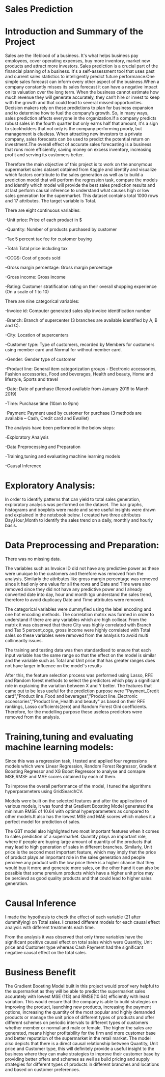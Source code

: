 # Sales Prediction
# Introduction and Summary of the Project
Sales are the lifeblood of a business. It's what helps business pay employees, cover operating expenses, buy more inventory, market new products and attract more investors. Sales prediction is a crucial part of the financial planning of a business. It's a self-assessment tool that uses past and current sales statistics to intelligently predict future performance.One simple sales forecast can inform every other aspect of the business.When a company constantly misses its sales forecast it can have a negative impact on its valuation over the long term. When the business cannot estimate how much revenue they will generate accurately, they can’t hire or invest to keep with the growth and that could lead to several missed opportunities. Decision makers rely on these predictions to plan for business expansion and to determine how to fuel the company’s growth. So, in many ways, sales prediction affects everyone in the organization.If a company predicts robust sales in the fourth quarter but only earns half that amount, it's a sign to stockholders that not only is the company performing poorly, but management is clueless. When attracting new investors to a private company, sales forecasts can be used to predict the potential return on investment.The overall effect of accurate sales forecasting is a business that runs more efficiently, saving money on excess inventory, increasing profit and serving its customers better.

Therefore the main objective of this project is to work on the anonymous supermarket sales dataset obtained from Kaggle and identify and visualize which factors contribute to the sales generation as well as to build a prediction model that will perform the regression task, compare the models and identify which model will provide the best sales prediction results and at last perform causal inference to understand what causes high or low sales generation for the supermarket. This dataset contains total 1000 rows and 17 attributes. The target variable is Total.

There are eight continuous variables:

-Unit price: Price of each product in $

-Quantity: Number of products purchased by customer

-Tax 5 percent tax fee for customer buying

-Total: Total price including tax

-COGS: Cost of goods sold

-Gross margin percentage: Gross margin percentage

-Gross income: Gross income

-Rating: Customer stratification rating on their overall shopping experience (On a scale of 1 to 10)

There are nine categorical variables:

-Invoice id: Computer generated sales slip invoice identification number

-Branch: Branch of supercenter (3 branches are available identified by A, B and C).

-City: Location of supercenters

-Customer type: Type of customers, recorded by Members for customers using member card and Normal for without member card.

-Gender: Gender type of customer

-Product line: General item categorization groups - Electronic accessories, Fashion accessories, Food and beverages, Health and beauty, Home and lifestyle, Sports and travel

-Date: Date of purchase (Record available from January 2019 to March 2019)

-Time: Purchase time (10am to 9pm)

-Payment: Payment used by customer for purchase (3 methods are available – Cash, Credit card and Ewallet)

The analysis have been performed in the below steps:

-Exploratory Analysis

-Data Preprocessing and Preparation

-Training,tuning and evaluating machine learning models

-Causal Inference

# Exploratory Analysis:

In order to identify patterns that can yield to total sales generation, exploratory analysis was performed on the dataset. The bar graphs, histograms and boxplots were made and some useful insights were drawn and explained in the notebook below. I created two three attributes Day,Hour,Month to identify the sales trend on a daily, monthly and hourly basis.

# Data Preprocessing and Preparation:

There was no missing data.

The variables such as Invoice ID did not have any predictive power as these were unuique to the customers and therefore was removed from the analysis. Similarly the attributes like gross margin percentage was removed since it had only one value for all the rows and Date and Time were also removed since they did not have any predictive power and I already converted date into day, hour and month tgo understand the sales trend, therefore to avoid duplicacy Date and Time attributes were removed.

The categorical variables were dummyfied using the label encoding and one hot encoding methods. The correlation matrix was formed in order to understand if there are any variables which are high colliear. From the matrix it was observed that there City was highly correlated with Branch and Tax 5 percent,cogs, gross income were highly correlated with Total sales so these variables were removed from the analysis to avoid multi collinearity issues.

The training and testing data was then standardised to ensure that each input variable has the same range so that the effect on the model is similar and the variable such as Total and Unit price that has greater ranges does not have larger influence on the model's results

After this, the feature selection process was performed using Lasso, RFE and Random forest methods to select the predictors which play a significant role in explaining the variation between X and Y better. The features that came out to be less useful for the prediction purpose were "Payment_Credit card","Product line_Food and beverages","Product line_Electronic accessories","Product line_Health and beauty" as based on their RFE rankings, Lasso cofficients(zero) and Random Forest Gini coefficients. Therefore, for the modelling purpose these useless predictors were removed from the analysis.

# Training,tuning and evaluating machine learning models:

Since this was a regression task, I tested and applied four regressions models which were Linear Regression, Random Forest Regressor, Gradient Boosting Regressor and XG Boost Regressor to analyse and comapre MSE,RMSE and MAE scores obtained by each of them.

To improve the overall performance of the model, I tuned the algorithms hyperparameters using GridSearchCV.

Models were built on the selected features and after the application of various models, it was found that Gradient Boosting Model generated the minimum RMSE of 10.64 with optimal hyperparameters as compared to other models.It also has the lowest MSE and MAE scores which makes it a perfect model for prediction of sales.

The GBT model also highlighted two most important features when it comes to sales prediction of a supermarket. Quantity plays an important role, where if people are buying large amount of quantity of the products that may lead to high generation of sales in different branches. Similarly, Unit price is the second most important feature, which may imply that the price of product plays an important role in the sales generation and people percieve any product with the low price there is a higher chance that they would buy it more and generate more sales, on the other hand it can also be possible that some premium products which have a higher unit price may be percievd as good quality products and that could lead to higher sales generation.

# Causal Inference

I made the hypothesis to check the effect of each variable (21 after dummifying) on Total sales. I created different models for each causal effect analysis with different treatments each time.

From the analysis it was observed that only three variables have the significant positive causal effect on total sales which were Quantity, Unit price and Customer type whereas Cash Payment had the significant negative causal effect on the total sales.

# Business Benefit
The Gradient Boosting Model built in this project would proof very helpful to the supermarket as they will be able to predict the supermarket sales accurately with lowest MSE (113) and RMSE(10.64) efficiently with least variation. This would ensure that the company is able to build strategies on improving the product, launching new products, increasing the payment options, increasing the quantity of the most popular and highly demanded products or manage the unit price of different types of products and offer different schemes on periodic intervals to different types of customers whether member or normal and male or female. The higher the sales are generated, means higher profitability for the firm and more customer base and better reputation of the supermarket in the retail market. The model also depicts that there is a direct causal relationship between Quantity, Unit price and Customer type, this will definitely provide a useful insight to the business where they can make strategies to improve their customer base by providing better offers and schemes as well as build pricing and supply strategies for different types of products in different branches and locations and based on customer preferences.
